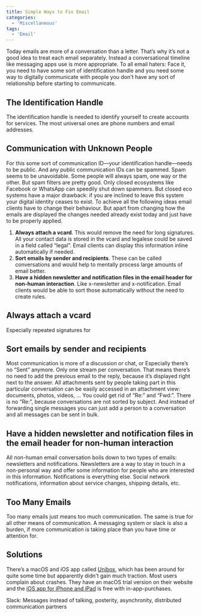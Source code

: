 ```yaml
---
title: Simple Ways to Fix Email
categories:
  - 'Miscellaneous'
tags:
  - 'Email'
---
```

Today emails are more of a conversation than a letter. That’s why it’s not a good idea to treat each email separately. Instead a conversational timeline like messaging apps use is more appropriate. To all email haters: Face it, you need to have some sort of identification handle and you need some way to digitally communicate with people you don't have any sort of relationship before starting to communicate.

## The Identification Handle

The identification handle is needed to identify yourself to create accounts for services. The most universal ones are phone numbers and email addresses.

## Communication with Unknown People

For this some sort of communication ID—your identification handle—needs to be public. And any public communication IDs can be spammed. Spam seems to be unavoidable. Some people will always spam, one way or the other. But spam filters are pretty good. Only closed ecosystems like Facebook or WhatsApp can speedily shut down spammers. But closed eco systems have a major drawback: if you are inclined to leave this system your digital identity ceases to exist. To achieve all the following ideas email clients have to change their behaviour. But apart from changing how the emails are displayed the changes needed already exist today and just have to be properly applied.

1.  **Always attach a vcard**. This would remove the need for long signatures. All your contact data is stored in the vcard and legalese could be saved in a field called “legal”. Email clients can display this information inline automatically if needed.
2.  **Sort emails by sender and recipients**. These can be called conversations and would help to mentally process large amounts of email better.
3.  **Have a hidden newsletter and notification files in the email header for non-human interaction**. Like x-newsletter and x-notification. Email clients would be able to sort those automatically without the need to create rules.

## Always attach a vcard

Especially repeated signatures for

## Sort emails by sender and recipients

Most communication is more of a discussion or chat, or Especially there’s no “Sent” anymore. Only one stream per conversation. That means there’s no need to add the previous email to the reply, because it’s displayed right next to the answer. All attachments sent by people taking part in this particular conversation can be easily accessed in an attachment view: documents, photos, videos, … You could get rid of “Re:” and “Fwd:”. There is no “Re:”, because conversations are not sorted by subject. And instead of forwarding single messages you can just add a person to a conversation and all messages can be sent in bulk.

## Have a hidden newsletter and notification files in the email header for non-human interaction

All non-human email conversation boils down to two types of emails: newsletters and notifications. Newsletters are a way to stay in touch in a non-personal way and offer some information for people who are interested in this information. Notifications is everything else. Social network notifications, information about service changes, shipping details, etc.

## Too Many Emails

Too many emails just means too much communication. The same is true for all other means of communication. A messaging system or slack is also a burden, if more communication is taking place than you have time or attention for.

## Solutions

There’s a macOS and iOS app called [Unibox](https://www.uniboxapp.com/), which has been around for quite some time but apparently didn't gain much traction. Most users complain about crashes. They have an macOS trial version on their website and the [iOS app for iPhone and iPad](https://itunes.apple.com/app/unibox/id933879046?mt=8) is free with in-app-purchases.

Slack: Messages instead of talking, posterity, asynchronity, distributed communication partners
